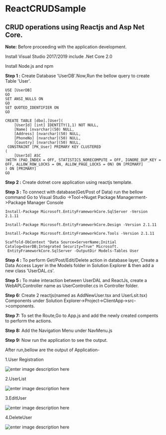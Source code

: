 # ReactCRUDSample

## CRUD operations using Reactjs and Asp Net Core.


**Note:**
Before proceeding with the application development.

Install Visual Studio 2017/2019 include .Net Core 2.0

Install Node.js and npm

**Step 1 :**
Create Database 'UserDB'.Now,Run the bellow query to create Table 'User'.
```
USE [UserDB]
GO
SET ANSI_NULLS ON
GO
SET QUOTED_IDENTIFIER ON
GO

CREATE TABLE [dbo].[User](
	[UserId] [int] IDENTITY(1,1) NOT NULL,
	[Name] [nvarchar](50) NULL,
	[Address] [nvarchar](50) NULL,
	[PhoneNo] [nvarchar](50) NULL,
	[Country] [nvarchar](50) NULL,
 CONSTRAINT [PK_User] PRIMARY KEY CLUSTERED 
(
	[UserId] ASC
)WITH (PAD_INDEX = OFF, STATISTICS_NORECOMPUTE = OFF, IGNORE_DUP_KEY = OFF, ALLOW_ROW_LOCKS = ON, ALLOW_PAGE_LOCKS = ON) ON [PRIMARY]
) ON [PRIMARY]
GO
```

**Step 2 :**
Create dotnet core  application using reactjs template.

**Step 3 :**
To connect with database(Get/Post of Data) run the bellow command 
Go to Visual Studio ->Tool->Nuget Package Managerment->Package Manager Console
```
Install-Package Microsoft.EntityFrameworkCore.SqlServer -Version 2.1.11
```
```
Install-Package Microsoft.EntityFrameworkCore.Design -Version 2.1.11
```
```
Install-Package Microsoft.EntityFrameworkCore.Tools -Version 2.1.11
```
```
Scaffold-DbContext "Data Source=ServerName;Initial Catalog=UserDB;Integrated Security=True" Microsoft.
 EntityFrameworkCore.SqlServer -OutputDir Models-Tables User
```

**Step 4 :**
To perform Get/Post/Edit/Delete action in database layer,
Create a Data Access Layer in the Models folder in Solution Explorer & then add a new class 'UserDAL.cs'.

**Step 5 :**
To make interaction between UserDAL and ReactJs, create a WebAPLController name as UserController.cs in Controller folder.

**Step 6:**
Create 2 reactjs(named as AddNewUser.tsx and UserLsit.tsx) Components under Solution Explorer->Project->ClientApp->src->components.

**Step 7:**
To set the Route,Go to App.js and add the newly created compents to perform the actions.

**Step 8:**
Add the Navigation Menu under NavMenu.js

**Step 9:**
Now run the application to see the output.

After run,bellow are the output of Application-

1.User Registration

![enter image description here](https://lh3.googleusercontent.com/D9iuaWGOL0ahJ_AJsbgRlAdSs88J-Otgnq408YBsfj5vZEUFrS-59m1SovyGeW7kNxEW3TmXDBXtcQ "UserRegistration")

2.UserList

![enter image description here](https://lh3.googleusercontent.com/9ovmm4U2kBLf2CFhH0Z8jXym_ZB1r8Im3h5o8BdBEvEb6Ym823s_-xcJryvaFVrNTE23UnWlJD2d7w "UserList")

3.EditUser

![enter image description here](https://lh3.googleusercontent.com/rhdXfyyYi6lIMEhLgOQjaazb0wMOjPJW1BvxtZAAV7s3XsT6ZKJIgWTPVf9YVMeQidVbG-DYexPsFQ "Delete User")


4.DeleteUser

![enter image description here](https://lh3.googleusercontent.com/rhdXfyyYi6lIMEhLgOQjaazb0wMOjPJW1BvxtZAAV7s3XsT6ZKJIgWTPVf9YVMeQidVbG-DYexPsFQ "DeleteUser")


